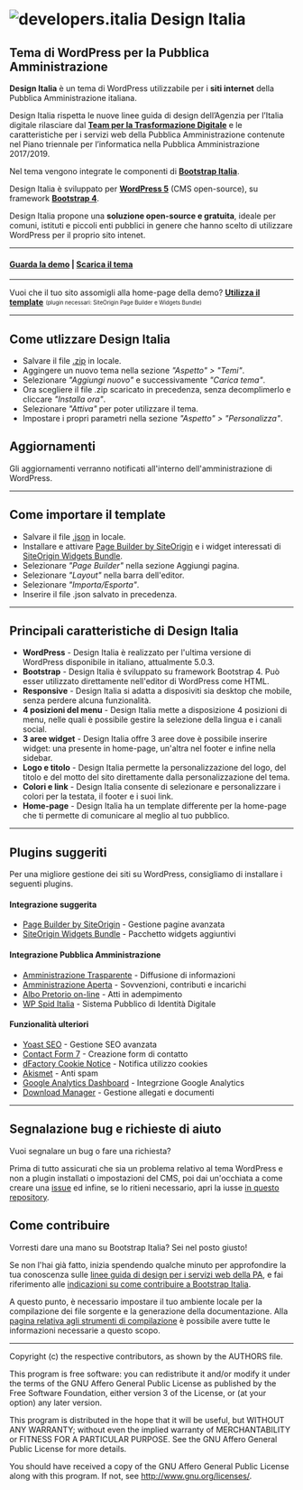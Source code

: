 # ![developers.italia](https://docs.developers.italia.it/assets/icons/favicon-32x32.png "developers.italia") Design Italia
## Tema di WordPress per la Pubblica Amministrazione 


**Design Italia** è un tema di WordPress utilizzabile per i **siti internet** della Pubblica Amministrazione italiana.

Design Italia rispetta le nuove linee guida di design dell’Agenzia per l’Italia digitale rilasciare dal [**Team per la Trasformazione Digitale**](https://teamdigitale.governo.it/) e le caratteristiche per i servizi web della Pubblica Amministrazione contenute nel Piano triennale per l’informatica nella Pubblica Amministrazione 2017/2019.

Nel tema vengono integrate le componenti di [**Bootstrap Italia**](https://italia.github.io/bootstrap-italia/).

Design Italia è sviluppato per [**WordPress 5**](https://it.wordpress.org/) (CMS open-source), su framework [**Bootstrap 4**](https://getbootstrap.com/). 

Design Italia propone una **soluzione open-source e gratuita**, ideale per comuni, istituti e piccoli enti pubblici in genere che hanno scelto di utilizzare WordPress per il proprio sito intenet.

---

#### [**Guarda la demo**](http://design-italia.marcogargano.com/) | [**Scarica il tema**](https://raw.githubusercontent.com/italia/design-wordpress-theme/master/design-italia.zip)

---

Vuoi che il tuo sito assomigli alla home-page della demo? [**Utilizza il template**](#come-importare-il-template) <sub><sup>(plugin necessari: SiteOrigin Page Builder e Widgets Bundle)</sub></sup>

---

## Come utlizzare Design Italia
* Salvare il file [.zip](https://raw.githubusercontent.com/italia/design-wordpress-theme/master/design-italia.zip) in locale.
* Aggingere un nuovo tema nella sezione _"Aspetto" > "Temi"_.
* Selezionare _"Aggiungi nuovo"_ e successivamente _"Carica tema"_.
* Ora scegliere il file .zip scaricato in precedenza, senza decomplimerlo e cliccare _"Installa ora"_.
* Selezionare _"Attiva"_ per poter utilizzare il tema.
* Impostare i propri parametri nella sezione _"Aspetto" > "Personalizza"_.

## Aggiornamenti
Gli aggiornamenti verranno notificati all'interno dell'amministrazione di WordPress.

---

## Come importare il template
* Salvare il file [.json](https://raw.githubusercontent.com/italia/design-wordpress-theme/master/template-home.json) in locale.
* Installare e attivare [Page Builder by SiteOrigin](https://wordpress.org/plugins/siteorigin-panels/) e i widget interessati di [SiteOrigin Widgets Bundle](https://wordpress.org/plugins/so-widgets-bundle/).
* Selezionare _"Page Builder"_ nella sezione Aggiungi pagina.
* Selezionare _"Layout"_ nella barra dell'editor.
* Selezionare _"Importa/Esporta"_.
* Inserire il file .json salvato in precedenza.

---

## Principali caratteristiche di Design Italia
* **WordPress** - Design Italia è realizzato per l'ultima versione di WordPress disponibile in italiano, attualmente 5.0.3.
* **Bootstrap** - Design Italia è sviluppato su framework Bootstrap 4. Può esser utilizzato direttamente nell'editor di WordPress come HTML.
* **Responsive** - Design Italia si adatta a disposiviti sia desktop che mobile, senza perdere alcuna funzionalità.
* **4 posizioni del menu** - Design Italia mette a disposizione 4 posizioni di menu, nelle quali è possibile gestire la selezione della lingua e i canali social.
* **3 aree widget** - Design Italia offre 3 aree dove è possibile inserire widget: una presente in home-page, un'altra nel footer e infine nella sidebar.
* **Logo e titolo** - Design Italia permette la personalizzazione del logo, del titolo e del motto del sito direttamente dalla personalizzazione del tema.
* **Colori e link** - Design Italia consente di selezionare e personalizzare i colori per la testata, il footer e i suoi link.
* **Home-page** - Design Italia ha un template differente per la home-page che ti permette di comunicare al meglio al tuo pubblico.

---

## Plugins suggeriti

Per una migliore gestione dei siti su WordPress, consigliamo di installare i seguenti plugins.

#### Integrazione suggerita

+ [Page Builder by SiteOrigin](https://wordpress.org/plugins/siteorigin-panels/) - Gestione pagine avanzata
+ [SiteOrigin Widgets Bundle](https://wordpress.org/plugins/so-widgets-bundle/) - Pacchetto widgets aggiuntivi

#### Integrazione Pubblica Amministrazione

+ [Amministrazione Trasparente](https://it.wordpress.org/plugins/amministrazione-trasparente/) - Diffusione di informazioni
+ [Amministrazione Aperta](https://wordpress.org/plugins/amministrazione-aperta/) - Sovvenzioni, contributi e incarichi
+ [Albo Pretorio on-line](https://wordpress.org/plugins/albo-pretorio-on-line/) - Atti in adempimento
+ [WP Spid Italia](https://wordpress.org/plugins/wp-spid-italia/) - Sistema Pubblico di Identità Digitale

#### Funzionalità ulteriori

+ [Yoast SEO](https://wordpress.org/plugins/wordpress-seo/) - Gestione SEO avanzata
+ [Contact Form 7](https://wordpress.org/plugins/contact-form-7/) - Creazione form di contatto
+ [dFactory Cookie Notice](https://wordpress.org/plugins/cookie-notice/) - Notifica utilizzo cookies
+ [Akismet](https://wordpress.org/plugins/akismet/) - Anti spam
+ [Google Analytics Dashboard](https://wordpress.org/plugins/google-analytics-dashboard-for-wp/) - Integrzione Google Analytics
+ [Download Manager](https://wordpress.org/plugins/download-manager/) - Gestione allegati e documenti

---

## Segnalazione bug e richieste di aiuto
Vuoi segnalare un bug o fare una richiesta?

Prima di tutto assicurati che sia un problema relativo al tema WordPress e non a plugin installati o impostazioni del CMS, poi dai un'occhiata a come creare una [issue](https://github.com/italia/bootstrap-italia/blob/master/CONTRIBUTING.md#creare-una-issue) ed infine, se lo ritieni necessario, apri la iusse [in questo repository](https://github.com/italia/design-wordpress-theme/issues).

## Come contribuire
Vorresti dare una mano su Bootstrap Italia? Sei nel posto giusto!

Se non l'hai già fatto, inizia spendendo qualche minuto per approfondire la tua conoscenza sulle [linee guida di design per i servizi web della PA](https://design-italia.readthedocs.io/it/stable/index.html), e fai riferimento alle [indicazioni su come contribuire a Bootstrap Italia](https://github.com/italia/bootstrap-italia/blob/master/CONTRIBUTING.md).

A questo punto, è necessario impostare il tuo ambiente locale per la compilazione dei file sorgente e la generazione della documentazione. Alla [pagina relativa agli strumenti di compilazione](https://italia.github.io/bootstrap-italia/docs/come-iniziare/strumenti-di-compilazione/) è possibile avere tutte le informazioni necessarie a questo scopo.

---

Copyright (c) the respective contributors, as shown by the AUTHORS file.

This program is free software: you can redistribute it and/or modify
it under the terms of the GNU Affero General Public License as published
by the Free Software Foundation, either version 3 of the License, or
(at your option) any later version.

This program is distributed in the hope that it will be useful,
but WITHOUT ANY WARRANTY; without even the implied warranty of
MERCHANTABILITY or FITNESS FOR A PARTICULAR PURPOSE.  See the
GNU Affero General Public License for more details.

You should have received a copy of the GNU Affero General Public License
along with this program.  If not, see <http://www.gnu.org/licenses/>.

